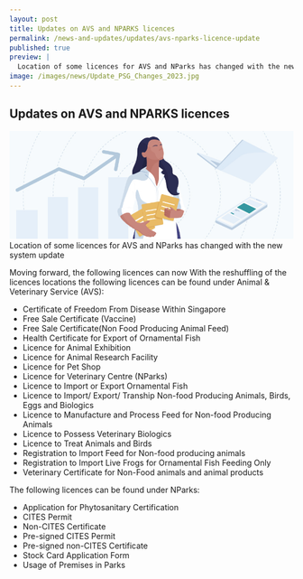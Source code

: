 ```yaml
---
layout: post
title: Updates on AVS and NPARKS licences
permalink: /news-and-updates/updates/avs-nparks-licence-update
published: true
preview: |
  Location of some licences for AVS and NParks has changed with the new system update.
image: /images/news/Update_PSG_Changes_2023.jpg
---
```


## Updates on AVS and NPARKS licences

<img src="/images/news/Update_PSG_Changes_2023.jpg" aria-hidden="true">
Location of some licences for AVS and NParks has changed with the new system update

Moving forward, the following licences can now With the reshuffling of the licences locations the following licences can be found under Animal & Veterinary Service (AVS):
- Certificate of Freedom From Disease Within Singapore
- Free Sale Certificate (Vaccine)
- Free Sale Certificate(Non Food Producing Animal Feed)
- Health Certificate for Export of Ornamental Fish
- Licence for Animal Exhibition
- Licence for Animal Research Facility
- Licence for Pet Shop
- Licence for Veterinary Centre (NParks)
- Licence to Import or Export Ornamental Fish
- Licence to Import/ Export/ Tranship Non-food Producing Animals, Birds, Eggs and Biologics
- Licence to Manufacture and Process Feed for Non-food Producing Animals
- Licence to Possess Veterinary Biologics
- Licence to Treat Animals and Birds
- Registration to Import Feed for Non-food producing animals
- Registration to Import Live Frogs for Ornamental Fish Feeding Only
- Veterinary Certificate for Non-Food animals and animal products

The following licences can be found under NParks:
- Application for Phytosanitary Certification
- CITES Permit
- Non-CITES Certificate
- Pre-signed CITES Permit
- Pre-signed non-CITES Certificate
- Stock Card Application Form
- Usage of Premises in Parks 

<script src="/jquery/jquery.min.js"></script>
<script src="/jquery/bp-menu-new-tab.js"></script>
